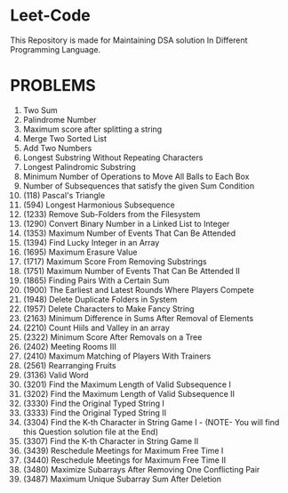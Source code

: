 # Leet-Code
This Repository is made for Maintaining DSA solution In Different Programming Language.

# PROBLEMS
1. Two Sum
2. Palindrome Number
3. Maximum score after splitting a string
4. Merge Two Sorted List
5. Add Two Numbers
6. Longest Substring Without Repeating Characters
7. Longest Palindromic Substring
8. Minimum Number of Operations to Move All Balls to Each Box
9. Number of Subsequences that satisfy the given Sum Condition
10. (118) Pascal's Triangle
11. (594) Longest Harmonious Subsequence
12. (1233) Remove Sub-Folders from the Filesystem
13. (1290) Convert Binary Number in a Linked List to Integer
14. (1353) Maximum Number of Events That Can Be Attended
15. (1394) Find Lucky Integer in an Array
16. (1695) Maximum Erasure Value
17. (1717) Maximum Score From Removing Substrings
18. (1751) Maximum Number of Events That Can Be Attended II
19. (1865) Finding Pairs With a Certain Sum
20. (1900) The Earliest and Latest Rounds Where Players Compete
21. (1948) Delete Duplicate Folders in System
22. (1957) Delete Characters to Make Fancy String
23. (2163) Minimum Difference in Sums After Removal of Elements
24. (2210) Count Hiils and Valley in an array
25. (2322) Minimum Score After Removals on a Tree
26. (2402) Meeting Rooms III
27. (2410) Maximum Matching of Players With Trainers
28. (2561) Rearranging Fruits 
29. (3136) Valid Word
30. (3201) Find the Maximum Length of Valid Subsequence I
31. (3202) Find the Maximum Length of Valid Subsequence II
32. (3330) Find the Original Typed String I
33. (3333) Find the Original Typed String II
34. (3304) Find the K-th Character in String Game I - (NOTE- You will find this Question solution file at the End)
35. (3307) Find the K-th Character in String Game II
36. (3439) Reschedule Meetings for Maximum Free Time I
37. (3440) Reschedule Meetings for Maximum Free Time II
38. (3480) Maximize Subarrays After Removing One Conflicting Pair
39. (3487) Maximum Unique Subarray Sum After Deletion



